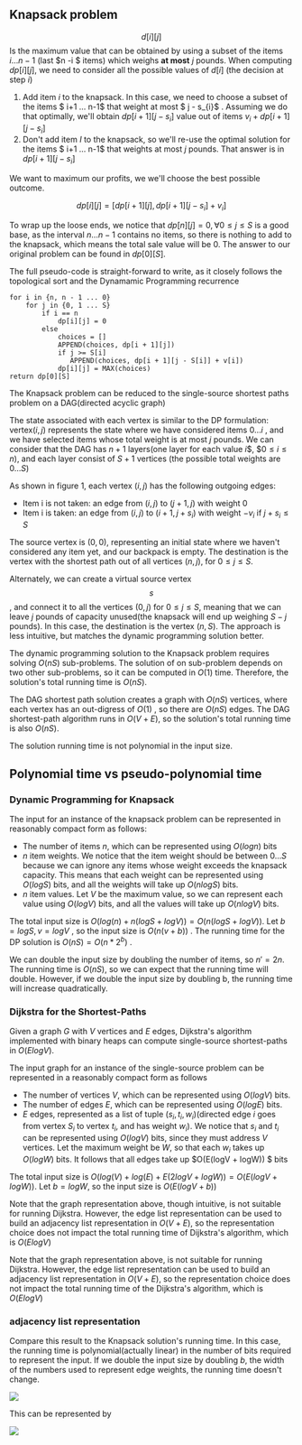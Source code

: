 ## Knapsack problem



$$d[i][j]$$ Is the maximum value that can be obtained by using a subset of the items $i … n - 1$ (last $n -i $ items) which weighs **at most** $j$ pounds. When computing $dp[i][j]$, we need to consider all the possible values of $d[i]$    (the decision at step $i$)



1. Add item $i$ to the knapsack. In this case, we need to choose a subset of the items $ i+1 … n-1$ that weight at most $ j - s_{i}$ . Assuming we do that optimally, we'll obtain $dp[i+1][j - s_{i}]$ value out of items $v_{i}+dp[i+1][j-s_{i}]$
2. Don't add item $I$ to the knapsack, so we'll re-use the optimal solution for the items   $ i+1 … n-1$ that weights at most $j$ pounds. That answer is in $dp[i+1][j-s_{i}]$ 

We want to maximum our profits, we we'll choose the best possible outcome.

$$ dp[i][j] = [dp[i+1][j], dp[i+1][j-s_{i}] + v_{i}] $$

To wrap up the loose ends, we notice that $dp[n][j] = 0, \forall 0 \le j \le S$ is a good base, as the interval $n…n-1$ contains no items, so there is nothing to add to the knapsack, which means the total sale value will be 0. The answer to our original problem can be found in $dp[0][S]$. 

The full pseudo-code is straight-forward to write, as it closely follows the topological sort and the Dynamamic Programming recurrence



```
for i in {n, n - 1 ... 0}
    for j in {0, 1 ... S}
        if i == n
            dp[i][j] = 0
        else
            choices = []
            APPEND(choices, dp[i + 1][j])
            if j >= S[i]
               APPEND(choices, dp[i + 1][j - S[i]] + v[i])
            dp[i][j] = MAX(choices)
return dp[0][S]
```

The Knapsack problem can be reduced to the single-source shortest paths problem on a DAG(directed acyclic graph)

The state associated with each vertex is similar to the DP formulation: vertex$(i,j)$ represents the state where we have considered items $0…i$ , and we have selected items whose total weight is at most $j$ pounds. We can consider that the DAG has $n+1$ layers(one layer for each value $i$$, $$0 \le i \le n$), and each layer consist of $S + 1$ vertices (the possible total weights are $0…S$)



As shown in figure 1, each vertex $(i, j)$ has the following outgoing edges:

- Item i is not taken: an edge from $(i, j )$ to $(j+1, j)$ with weight 0
- Item i is taken: an edge from $(i,j)$ to $(i + 1, j + s_{i})$ with weight $-v_{i}$ if $j + s_{i} \le S$ 



The source vertex is $(0, 0)$, representing an initial state where we haven't  considered any item yet, and our backpack is empty. The destination is the vertex with the shortest path out of all vertices $(n, j)$, for $0 \le j \le S$.



Alternately, we can create a virtual source vertex $$s$$, and connect it to all the vertices $(0, j)$ for $0 \le j \le S$, meaning that we can leave $j$ pounds of capacity unused(the knapsack will end up weighing $S-j$ pounds). In this case, the destination is the vertex $(n, S)$. The approach is less intuitive, but matches the dynamic programming solution better.



The dynamic programming solution to the Knapsack problem requires solving $O(nS)$ sub-problems. The solution of on sub-problem depends on two other sub-problems, so it can be computed in $O(1)$ time. Therefore, the solution's total running time is $O(nS)$.

The DAG shortest path solution creates a graph with $O(nS)$ vertices, where each vertex has an out-digress of $O(1)$ , so there are $O(nS)$ edges. The DAG shortest-path algorithm runs in $O(V+E)$, so the solution's total running time is also $O(nS)$.

The solution running time is not polynomial in the input size.


## Polynomial time vs pseudo-polynomial time

### Dynamic Programming for Knapsack



The input for an instance of the knapsack problem can be represented in reasonably compact form as follows:

- The number of items $n$, which can be represented using $O(log n)$ bits
- $n$ item weights. We notice that the item weight should be between $0...S$ because we can ignore any items whose weight exceeds the knapsack capacity. This means that each weight can be represented using $O(log S)$ bits, and all the weights will take up $O(n log S)$ bits.
- $n$ item values. Let $V$ be the maximum value, so we can represent each value using $O(logV)$ bits, and all the values will take up $O(n log V)$ bits.

The total input size is $O(log(n) + n(logS + logV)) = O(n(log S + log V))$. Let $b = log S, v = log V$ , so the input size is $O(n(v+b))$ . The running time for the DP solution is $O(nS) = O(n*2^{b})$ . 



We can double the input size by doubling the number of items, so $n' = 2n$. The running time is $O(nS)$, so we can expect that the running time will double. However, if we double the input size by doubling b, the running time will increase quadratically.



### Dijkstra for the Shortest-Paths

Given a graph $G$ with $V$ vertices and $E$ edges, Dijkstra's algorithm implemented with binary heaps can compute single-source shortest-paths in $O(ElogV)$.

The input graph for an instance of the single-source problem can be represented in a reasonably compact form as follows

- The number of vertices $V$, which can be represented using $O(logV)$ bits.
- The number of edges $E$, which can be represented using $O(logE)$ bits.
- $E$ edges, represented as a list of tuple $(s_{i}, t_{i}, w_{i})$(directed edge $i$ goes from vertex $S_{i}$ to vertex $t_{i}$, and has weight $w_{i}$). We notice that $s_{i}$ and $t_{i}$ can be represented using $O(logV)$ bits, since they must address $V$ vertices. Let the maximum weight be $W$, so that each $w_{i}$ takes up $O(log W)$ bits. It follows that all edges take up $O(E(logV + logW)) $ bits

The total input size is $O(log(V) + log(E) +E(2logV + logW)) = O(E(logV + logW))$. Let $b = logW$, so the input size is $O(E(logV+b))$

Note that the graph representation above, though intuitive, is not suitable for running Dijkstra. However, the edge list representation can be used to build an adjacency list representation in $O(V+E)$, so the representation choice does not impact the total running time of Dijkstra's algorithm, which is $O(ElogV)$

Note that the graph representation above, is not suitable for running Dijkstra. However, the edge list representation can be used to build an adjacency list representation in $O(V+E)$, so the representation choice does not impact the  total running time of the Dijkstra's algorithm, which is $O(ElogV)$



### adjacency list representation

Compare this result to the Knapsack solution's running time. In this case, the running time is polynomial(actually linear) in the number of bits required to represent the input.  If we double the input size by doubling $b$, the width of the numbers used to represent edge weights, the running time doesn't change. 

![](https://cdncontribute.geeksforgeeks.org/wp-content/uploads/undirectedgraph.png)



This can be represented by 

![](https://cdncontribute.geeksforgeeks.org/wp-content/uploads/listadjacency.png)










